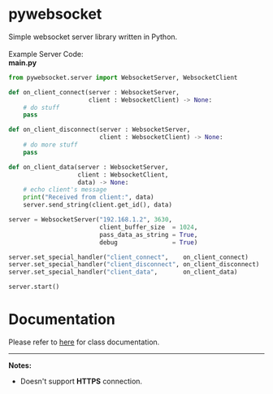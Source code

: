 # pywebsocket
Simple websocket server library written in Python.
<br><br>
Example Server Code: <br>
<b>main.py</b>
```python
from pywebsocket.server import WebsocketServer, WebsocketClient

def on_client_connect(server : WebsocketServer, 
                      client : WebsocketClient) -> None:
    # do stuff
    pass

def on_client_disconnect(server : WebsocketServer, 
                         client : WebsocketClient) -> None:
    # do more stuff
    pass

def on_client_data(server : WebsocketServer, 
                   client : WebsocketClient,
                   data) -> None:
    # echo client's message
    print("Received from client:", data)
    server.send_string(client.get_id(), data)

server = WebsocketServer("192.168.1.2", 3630,
                         client_buffer_size  = 1024,
                         pass_data_as_string = True,
                         debug               = True)

server.set_special_handler("client_connect",    on_client_connect)
server.set_special_handler("client_disconnect", on_client_disconnect)
server.set_special_handler("client_data",       on_client_data)

server.start()
```

# Documentation
Please refer to <a href="https://egebilecen.github.io/pywebsocket/classpywebsocket_1_1_websocket_server.html">here</a> for class documentation.
<hr>

<b>Notes:</b>
* Doesn't support <b>HTTPS</b> connection.
